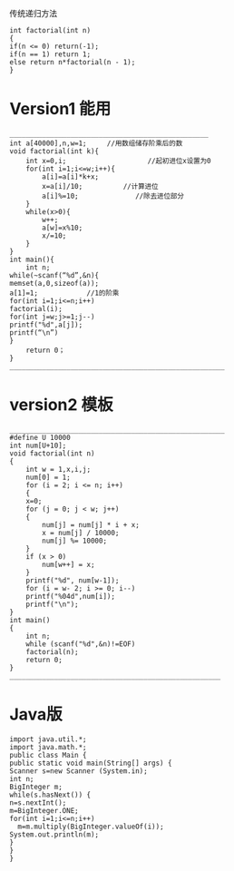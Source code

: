 传统递归方法  

	int factorial(int n) 
	{ 
	if(n <= 0) return(-1); 
	if(n == 1) return 1; 
	else return n*factorial(n - 1); 
	}

# Version1   能用
	_________________________________________________
	int a[40000],n,w=1;     //用数组储存阶乘后的数 
	void factorial(int k){
		int x=0,i;                    //起初进位x设置为0 
		for(int i=1;i<=w;i++){
			a[i]=a[i]*k+x;
			x=a[i]/10;          //计算进位 
			a[i]%=10;              //除去进位部分 
		} 
		while(x>0){
			w++;
			a[w]=x%10;
			x/=10;
		}
	}
	int main(){
		int n;
	while(~scanf(“%d”,&n){
	memset(a,0,sizeof(a));
	a[1]=1;            //1的阶乘 
	for(int i=1;i<=n;i++)
	factorial(i);
	for(int j=w;j>=1;j--)
	printf("%d",a[j]);
	printf(“\n”)
	}
	    return 0；
	}
	_____________________________________________________
  
# version2   模板
	_____________________________________________________
	#define U 10000
	int num[U+10];
	void factorial(int n)
	{
	    int w = 1,x,i,j;
	    num[0] = 1;
	    for (i = 2; i <= n; i++)
	    {
		x=0;   
		for (j = 0; j < w; j++)
		{
		    num[j] = num[j] * i + x;
		    x = num[j] / 10000;
		    num[j] %= 10000;
		}
		if (x > 0) 
		    num[w++] = x;
	    }
	    printf("%d", num[w-1]);
	    for (i = w- 2; i >= 0; i--)
		printf("%04d",num[i]);
	    printf("\n");
	}
	int main()
	{
	    int n;
	    while (scanf("%d",&n)!=EOF)
		factorial(n);
	    return 0;
	}
	____________________________________________________
	
# Java版

	import java.util.*; 
	import java.math.*; 
	public class Main {   
	public static void main(String[] args) { 
	Scanner s=new Scanner (System.in); 
	int n; 
	BigInteger m;   
	while(s.hasNext()) { 
	n=s.nextInt(); 
	m=BigInteger.ONE; 
	for(int i=1;i<=n;i++) 
	  m=m.multiply(BigInteger.valueOf(i)); 
	System.out.println(m); 
	} 
	} 
	} 

